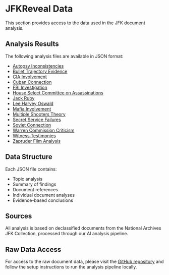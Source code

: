 # JFKReveal Data

This section provides access to the data used in the JFK document analysis.

## Analysis Results

The following analysis files are available in JSON format:

- [Autopsy Inconsistencies](analysis/autopsy_inconsistencies.json)
- [Bullet Trajectory Evidence](analysis/bullet_trajectory_evidence.json)
- [CIA Involvement](analysis/cia_involvement.json)
- [Cuban Connection](analysis/cuban_connection.json)
- [FBI Investigation](analysis/fbi_investigation.json)
- [House Select Committee on Assassinations](analysis/house_select_committee_on_assassinations.json)
- [Jack Ruby](analysis/jack_ruby.json)
- [Lee Harvey Oswald](analysis/lee_harvey_oswald.json)
- [Mafia Involvement](analysis/mafia_involvement.json)
- [Multiple Shooters Theory](analysis/multiple_shooters_theory.json)
- [Secret Service Failures](analysis/secret_service_failures.json)
- [Soviet Connection](analysis/soviet_connection.json)
- [Warren Commission Criticism](analysis/warren_commission_criticism.json)
- [Witness Testimonies](analysis/witness_testimonies.json)
- [Zapruder Film Analysis](analysis/zapruder_film_analysis.json)

## Data Structure

Each JSON file contains:

- Topic analysis
- Summary of findings
- Document references
- Individual document analyses
- Evidence-based conclusions

## Sources

All analysis is based on declassified documents from the National Archives JFK Collection, processed through our AI analysis pipeline.

## Raw Data Access

For access to the raw document data, please visit the [GitHub repository](https://github.com/PimpMyNines/JFKReveal) and follow the setup instructions to run the analysis pipeline locally.